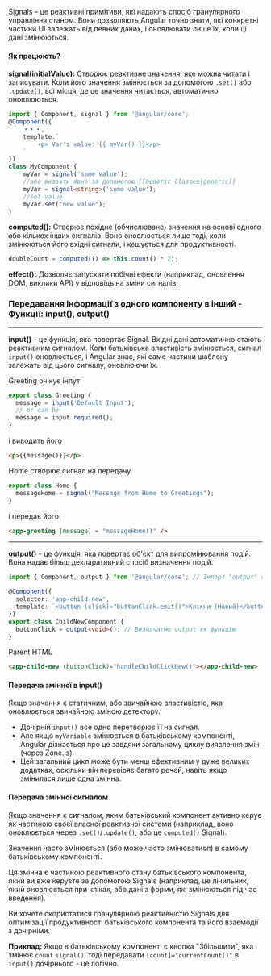 
Signals – це реактивні примітиви, які надають спосіб гранулярного управління станом. 
Вони дозволяють Angular точно знати, які конкретні частини UI залежать від певних даних, і оновлювати лише їх, коли ці дані змінюються.

#### Як працюють?

**signal(initialValue):** Створює реактивне значення, яке можна читати і записувати. Коли його значення змінюється за допомогою `.set()` або `.update()`, всі місця, де це значення читається, автоматично оновлюються.
```ts
import { Component, signal } from '@angular/core';
@Component({
	・・・,
	template:`
		‹p> Var's value: {{ myVar() }}</p>
	`
})
class MyComponent {
	myVar = signal('some value');
	//або вказати явно за допомогою [[Generic Classes|generic]]
	myVar = signal<string>('some value');
	//set value
	myVar.set("new value");
}
```

**computed():** Створює похідне (обчислюване) значення на основі одного або кількох інших сигналів. Воно оновлюється лише тоді, коли змінюються його вхідні сигнали, і кешується для продуктивності.
```ts
doubleCount = computed(() => this.count() * 2);
```

**effect():** Дозволяє запускати побічні ефекти (наприклад, оновлення DOM, виклики API) у відповідь на зміни сигналів.


### Передавання інформації з одного компоненту в інший - Функції: input(), output()

---

**input()** - це функція, яка повертає Signal. Вхідні дані автоматично стають реактивним сигналом. Коли батьківська властивість змінюється, сигнал `input()` оновлюється, і Angular знає, які саме частини шаблону залежать від цього сигналу, оновлюючи їх.

Greeting очікує інпут
```ts title:greetings.ts
export class Greeting {  
  message = input('Default Input');  
  // or can be
  message = input.required();
}
```
і виводить його
```html title:greeting.html 
<p>{{message()}}</p>
```

Home створює сигнал на передачу
```ts title:home.ts
export class Home {  
  messageHome = signal("Message from Home to Greetings");  
}
```
і передає його 
```html title:home.html 
<app-greeting [message] = "messageHome()" />
```

---

**output()** - це функція, яка повертає об'єкт для випромінювання подій. Вона надає більш декларативний спосіб визначення подій.

```ts title:child.ts
import { Component, output } from '@angular/core'; // Імпорт "output" як функції

@Component({
  selector: 'app-child-new',
  template: `<button (click)="buttonClick.emit()">Клікни (Новий)</button>`
})
export class ChildNewComponent {
  buttonClick = output<void>(); // Визначаємо output як функцію
}
```

Parent HTML
```html
<app-child-new (buttonClick)="handleChildClickNew()"></app-child-new>
```

#### Передача змінної в input()

Якщо значення є статичним, або звичайною властивістю, яка оновлюється звичайною зміною детектору.

- Дочірній `input()` все одно перетворює її на сигнал.
- Але якщо `myVariable` змінюється в батьківському компоненті, Angular дізнається про це завдяки загальному циклу виявлення змін (через Zone.js).
- Цей загальний цикл може бути менш ефективним у дуже великих додатках, оскільки він перевіряє багато речей, навіть якщо змінилася лише одна змінна.

#### Передача змінної сигналом

Якщо значення є сигналом, яким батьківський компонент активно керує як частиною своєї власної реактивної системи (наприклад, воно оновлюється через `.set()`/`.update()`, або це `computed()` Signal).

Значення часто змінюється (або може часто змінюватися) в самому батьківському компоненті.

Ця змінна є частиною реактивного стану батьківського компонента, який ви вже керуєте за допомогою Signals (наприклад, це лічильник, який оновлюється при кліках, або дані з форми, які змінюються під час введення).

Ви хочете скористатися гранулярною реактивністю Signals для оптимізації продуктивності батьківського компонента та його взаємодії з дочірніми.

**Приклад:** Якщо в батьківському компоненті є кнопка "Збільшити", яка змінює `count` `signal()`, тоді передавати `[count]="currentCount()"` в `input()` дочірнього - це логічно.